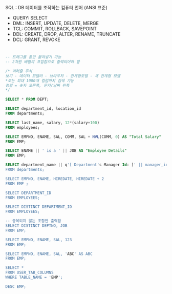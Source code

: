 SQL : DB 데이터를 조작하는 컴퓨터 언어
(ANSI 표준)

* QUERY: SELECT 
* DML: INSERT, UPDATE, DELETE, MERGE
* TCL: COMMIT, ROLLBACK, SAVEPOINT
* DDL: CREATE, DROP, ALTER, RENAME, TRUNCATE
* DCL: GRANT, REVOKE

#

```SQL
-- 드래그를 통한 붙여넣기 가능
-- 2차원 배열의 표집합으로 출력되어야 함

/* 여러줄 주석
보기 - 데이터 모델러 - 브라우저 - 관계형모델 - 새 관계형 모델
*로는 최대 1000개 컬럼까지 검색 가능
정렬 = 숫자 오른쪽, 문자/날짜 왼쪽
*/

SELECT * FROM DEPT;

SELECT department_id, location_id
FROM departments;

SELECT last_name, salary, 12*(salary+100)
FROM employees;

SELECT EMPNO, ENAME, SAL, COMM, SAL + NVL(COMM, 0) AS "Total Salary"
FROM EMP;

SELECT ENAME || ' is a ' || JOB AS "Employee Details"
FROM EMP;

SELECT department_name || q'[ Department's Manager Id: ]' || manager_id AS "Department and Manager"
FROM departments;

SELECT EMPNO, ENAME, HIREDATE, HIREDATE + 2 
FROM EMP ;

SELECT DEPARTMENT_ID
FROM EMPLOYEES;

SELECT DISTINCT DEPARTMENT_ID
FROM EMPLOYEES;

-- 중복되지 않는 조합만 출력함
SELECT DISTINCT DEPTNO, JOB
FROM EMP;

SELECT EMPNO, ENAME, SAL, 123
FROM EMP;

SELECT EMPNO, ENAME, SAL, 'ABC' AS ABC
FROM EMP;

SELECT *
FROM USER_TAB_COLUMNS
WHERE TABLE_NAME = 'EMP';

DESC EMP;
```
